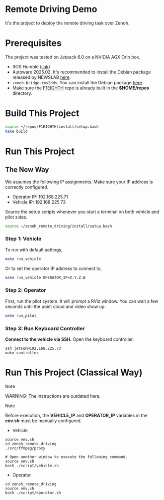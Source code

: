 # Remote Driving Demo
It's the project to deploy the remote driving task over Zenoh.


# Prerequisites

The project was tested on Jetpack 6.0 on a NVIDIA AGX Orin box.

- ROS Humble ([link](https://docs.ros.org/en/humble/Installation/Ubuntu-Install-Debs.html))
- Autoware 2025.02. It's recommended to install the Debian package
  released by NEWSLAB
  [here](https://github.com/NEWSLabNTU/autoware/releases/tag/rosdebian%2F2025.02-1).
- `zenoh-bridge-ros2dds`. You can install the Debian package [here](https://github.com/eclipse-zenoh/zenoh-plugin-ros2dds?tab=readme-ov-file#linux-debian).
- Make sure the [F1EIGHTH](https://github.com/NEWSLabNTU/F1EIGHT.git)
  repo is already built in the **$HOME/repos** directory.

# Build This Project

```bash
source ~/repos/F1EIGHTH/install/setup.bash
make build
```

# Run This Project

## The New Way

We assumes the following IP assignments. Make sure your IP address is
correctly configured.

- Operator IP: 192.168.225.71
- Vehicle IP: 192.168.225.73

Source the setup scripts whenever you start a terminal on both vehicle
and pilot sides.

```bash
source ~/zenoh_remote_driving/install/setup.bash
```

### Step 1: Vehicle

To run with default settings,

```sh
make run_vehicle
```

Or to set the operator IP address to connect to,

```sh
make run_vehicle OPERATOR_IP=X.Y.Z.W
```

### Step 2: Operator

First, run the pilot system. It will prompt a RViz window. You can
wait a few seconds until the point cloud and video show up.

```sh
make run_pilot
```

### Step 3: Run Keyboard Controller

**Connect to the vehicle via SSH.** Open the keyboard controller.

```
ssh jetson@192.168.225.73
make controller
```

# Run This Project (Classical Way)

> [!NOTE]
> WARNING: The instructions are outdated here.

> [!NOTE]
> Before execution, the **VEHICLE_IP** and **OPERATOR_IP** variables in the **env.sh** must be manually configured.

- Vehicle

```bash=
source env.sh
cd zenoh_remote_driving
./src/ffmpeg/proxy

# Open another window to execute the following command.
source env.sh
bash ./script/vehicle.sh
```

- Operator

```bash=
cd zenoh_remote_driving
source env.sh
bash ./script/operator.sh
```
